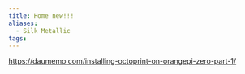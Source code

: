 ```yaml
---
title: Home new!!!
aliases:
  - Silk Metallic
tags:
---
```


https://daumemo.com/installing-octoprint-on-orangepi-zero-part-1/
